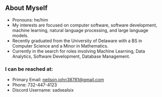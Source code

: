 ## About Myself
  - Pronouns: he/him
  - My interests are focused on computer software, software development, machine learning, natural language processing, and large language models.
  - Recently graduated from the University of Delaware with a BS in Computer Science and a Minor in Mathematics.
  - Currently in the search for roles involving Machine Learning, Data Analytics, Software Development, Database Management.

### I can be reached at:
  - Primary Email: neilson.john38781@gmail.com
  - Phone: 732-447-4123
  - Discord Username: sadsealsix

